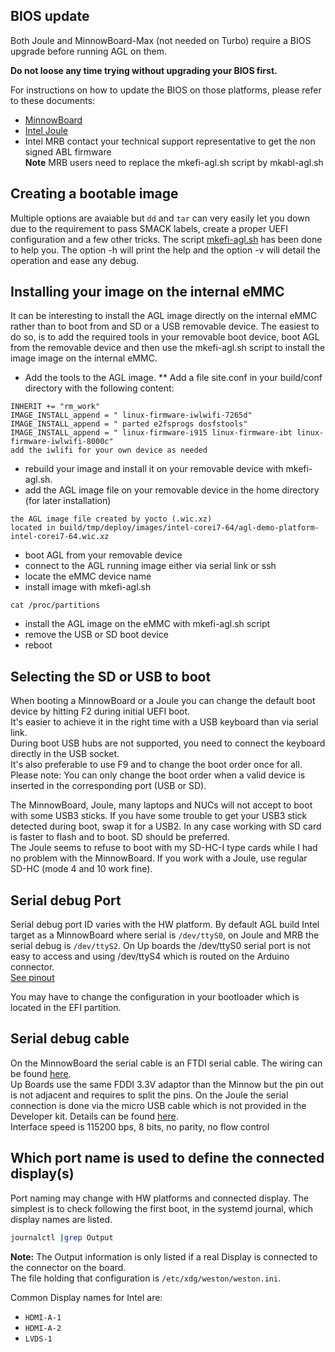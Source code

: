 ## BIOS update

Both Joule and MinnowBoard-Max (not needed on Turbo) require a BIOS upgrade before running AGL on them.

**Do not loose any time trying without upgrading your BIOS first.**

For instructions on how to update the BIOS on those platforms, please refer to these documents:
* [MinnowBoard](https://firmware.intel.com/projects/minnowboard-max)
* [Intel Joule](https://software.intel.com/en-us/flashing-the-bios-on-joule)
* Intel MRB contact your technical support representative to get the non signed ABL firmware<br>
**Note** MRB users need to replace the mkefi-agl.sh script by mkabl-agl.sh

## Creating a bootable image

Multiple options are avaiable but `dd` and `tar` can very easily let you down due to the requirement to pass SMACK labels, create a proper UEFI configuration and a few other tricks.
The script [mkefi-agl.sh](https://gerrit.automotivelinux.org/gerrit/gitweb?p=AGL/meta-agl.git;a=blob_plain;f=scripts/mkefi-agl.sh;hb=HEAD) has been done to help you.
The option -h will print the help and the option -v will detail the operation and ease any debug.

## Installing your image on the internal eMMC

It can be interesting to install the AGL image directly on the internal eMMC rather than to boot from and SD or a USB removable device.
The easiest to do so, is to add the required tools in your removable boot device, boot AGL from the removable device and
then use the mkefi-agl.sh script to install the image image on the internal eMMC.
 * Add the tools to the AGL image.
 ** Add a file site.conf in your build/conf directory with the following content:
 ```
 INHERIT += "rm_work"
 IMAGE_INSTALL_append = " linux-firmware-iwlwifi-7265d"
 IMAGE_INSTALL_append = " parted e2fsprogs dosfstools"
 IMAGE_INSTALL_append = " linux-firmware-i915 linux-firmware-ibt linux-firmware-iwlwifi-8000c"
 add the iwlifi for your own device as needed
 ```
 * rebuild your image and install it on your removable device with mkefi-agl.sh.
 * add the AGL image file on your removable device in the home directory (for later installation)
 ```
 the AGL image file created by yocto (.wic.xz)
 located in build/tmp/deploy/images/intel-corei7-64/agl-demo-platform-intel-corei7-64.wic.xz
 ```
 * boot AGL from your removable device
 * connect to the AGL running image either via serial link or ssh
 * locate the eMMC device name
 * install image with mkefi-agl.sh
 ```
 cat /proc/partitions
 ```
 * install the AGL image on the eMMC with mkefi-agl.sh script
 * remove the USB or SD boot device
 * reboot
 
## Selecting the SD or USB to boot

When booting a MinnowBoard or a Joule you can change the default boot device by hitting F2 during initial UEFI boot.  
It's easier to achieve it in the right time with a USB keyboard than via serial link.  
During boot USB hubs are not supported, you need to connect the keyboard directly in the USB socket.  
It's also preferable to use F9 and to change the boot order once for all. 
Please note: You can only change the boot order when a valid device is inserted in the corresponding port (USB or SD).

The MinnowBoard, Joule, many laptops and NUCs will not accept to boot with some USB3 sticks. If you have some trouble to get your USB3 stick detected during boot, swap it for a USB2. In any case working with SD card is faster to flash and to boot. SD should be preferred.  
The Joule seems to refuse to boot with my SD-HC-I type cards while I had no problem with the MinnowBoard. If you work with a Joule, use regular SD-HC (mode 4 and 10 work fine).

## Serial debug Port

Serial debug port ID varies with the HW platform. By default AGL build Intel target as a MinnowBoard where serial is `/dev/ttyS0`, on Joule and MRB the serial debug is `/dev/ttyS2`.
On Up boards the /dev/ttyS0 serial port is not easy to access and using /dev/ttyS4 which is routed on the Arduino connector.<br> [See pinout]( http://www.up-board.org/wp-content/uploads/2017/11/UP-Square-DatasheetV0.5.pdf)

You may have to change the configuration in your bootloader which is located in the EFI partition.

## Serial debug cable

On the MinnowBoard the serial cable is an FTDI serial cable. The wiring can be found [here](http://wiki.minnowboard.org/MinnowBoard_MAX_HW_Setup).<br>
Up Boards use the same FDDI 3.3V adaptor than the Minnow but the pin out is not adjacent and requires to split the pins.
On the Joule the serial connection is done via the micro USB cable which is not provided in the Developer kit. Details can be found [here](https://software.intel.com/en-us/node/667851).  
Interface speed is 115200 bps, 8 bits, no parity, no flow control

## Which port name is used to define the connected display(s)

Port naming may change with HW platforms and connected display. The simplest is to check following the first boot, in the systemd journal, which display names are listed.

```bash
journalctl |grep Output
```

**Note:** The Output information is only listed if a real Display is connected to the connector on the board.  
The file holding that configuration is `/etc/xdg/weston/weston.ini`.

Common Display names for Intel are:

* `HDMI-A-1`
* `HDMI-A-2`
* `LVDS-1`
